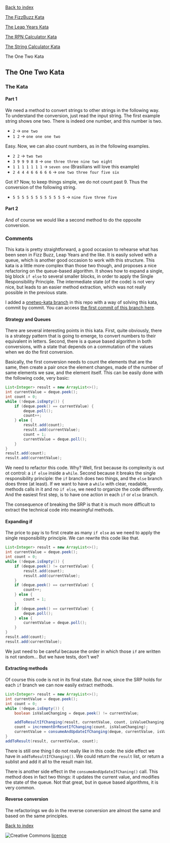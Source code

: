 [Back to index](/index.html)

[The FizzBuzz Kata](/katas/introductory/fizzbuzz-kata.html)

[The Leap Years Kata](/katas/introductory/leapyears-kata.html)

[The RPN Calculator Kata](/katas/introductory/rpncalculator-kata.html)

[The String Calculator Kata](/katas/introductory/stringcalculator-kata.html)

The One Two Kata

## The One Two Kata

### The Kata

#### Part 1

We need a method to convert strings to other strings in the following way. To understand the conversion, just read the input string. The first example string shows one two. There is indeed one number, and this number is two.

* ``2`` -> ``one two``
* ``1 2`` -> ``one one one two``

Easy. Now, we can also count numbers, as in the following examples.

* ``2 2`` -> ``two two``
* ``3 9 9 9 8 8`` -> ``one three three nine two eight``
* ``1 1 1 1 1 1 1`` -> ``seven one`` (Brasilians will love this example)
* ``2 4 4 4 6 6 6 6 6`` -> ``one two three four five six``

Got it? Now, to keep things simple, we do not count past 9. Thus the conversion of the following string.

* ``5 5 5 5 5 5 5 5 5 5 5 5`` -> ``nine five three five``

#### Part 2

And of course we would like a second method to do the opposite conversion.

### Comments

This kata is pretty straightforward, a good occasion to rehearse what has been seen in Fizz Buzz, Leap Years and the like. It is easily solved with a queue, which is another good occasion to work with this structure. This kata is a little more complex than those two though, and proposes a nice refactoring on the queue-based algorithm.  It shows how to expand a single, big block ``if else`` to several smaller blocks, in order to apply the Single Responsibility Principle. The intermediate state (of the code) is not very nice, but leads to an easier method extraction, which was not really possible in the previous state. 

I added a [onetwo-kata branch](https://github.com/JosePaumard/JosePaumard.github.io/tree/onetwo-kata) in this repo with a way of solving this kata, commit by commit. You can access [the first commit of this branch here](https://github.com/JosePaumard/JosePaumard.github.io/tree/492b07e64468c5df45723381dc4a80494331fc56). 

#### Strategy and Queues

There are several interesting points in this kata. First, quite obviously, there is a strategy pattern that is going to emerge, to convert numbers to their equivalent in letters. Second, there is a queue based algorithm in both conversions, with a state that depends on a commutation of the values when we do the first conversion. 

Basically, the first conversion needs to count the elements that are the same, then create a pair once the element changes, made of the number of same elements we saw, and the element itself. This can be easily done with the following code, very basic: 

```java
List<Integer> result = new ArrayList<>();
int currentValue = deque.peek();
int count = 0;
while (!deque.isEmpty()) {
    if (deque.peek() == currentValue) {
        deque.poll();
        count++;
    } else {
        result.add(count);
        result.add(currentValue);
        count = 1;
        currentValue = deque.poll();
    }
}
result.add(count);
result.add(currentValue);
```
We need to refactor this code. Why? Well, first because its complexity is out ot control: a ``if else`` inside a ``while``. Second because it breaks the single responsibility principle: the ``if`` branch does two things, and the ``else`` branch does three (at least). If we want to have a ``while`` with clear, readable, methods calls in it and no ``if else``, we need to organize the code differently. And the easiest first step, is to have one action in each ``if`` or ``else`` branch. 

The consequence of breaking the SRP is that it is much more difficult to extract the technical code into meaningful methods. 

#### Expanding if

The price to pay is to first create as many ``if else`` as we need to apply the single responsibility principle. We can rewrite this code like that. 
 
```java
List<Integer> result = new ArrayList<>();
int currentValue = deque.peek();
int count = 0;
while (!deque.isEmpty()) {
    if (deque.peek() != currentValue) {
        result.add(count);
        result.add(currentValue);
    }
    if (deque.peek() == currentValue) {
        count++;
    } else {
        count = 1;
    }
    if (deque.peek() == currentValue) {
        deque.poll();
    } else {
        currentValue = deque.poll();
    }
}
result.add(count);
result.add(currentValue);
```

We just need to be careful because the order in which those ``if`` are written is not random... But we have tests, don't we?

#### Extracting methods

Of course this code is not in its final state. But now, since the SRP holds for each ``if`` branch we can now easily extract methods. 

```java
List<Integer> result = new ArrayList<>();
int currentValue = deque.peek();
int count = 0;
while (!deque.isEmpty()) {
    boolean isValueChanging = deque.peek() != currentValue;

    addToResultIfChanging(result, currentValue, count, isValueChanging);
    count = incrementOrResetIfChanging(count, isValueChanging);
    currentValue = consumeAndUpdateIfChanging(deque, currentValue, isValueChanging);
}
addToResult(result, currentValue, count);
```

There is still one thing I do not really like in this code: the side effect we have in ``addToResultIfChanging()``. We could return the ``result`` list, or return a sublist and add it all to the result main list. 

There is another side effect in the ``consumeAndUpdateIfChaning()`` call. This method does in fact two things: it updates the current value, and modifies the state of the queue. Not that great, but in queue based algorithms, it is very common. 

#### Reverse conversion

The refactorings we do in the reverse conversion are almost the same and based on the same principles.  

[Back to index](/index.html)

![Creative Commons](https://i.creativecommons.org/l/by-nc-sa/4.0/88x31.png) [licence](http://creativecommons.org/licenses/by-nc-sa/4.0/)
